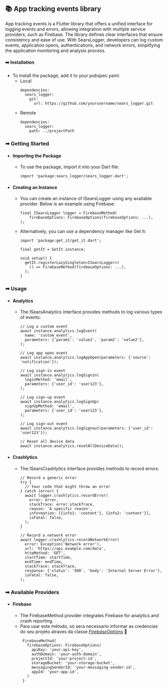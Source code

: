 ## 📚 App tracking events library

App tracking events is a Flutter library that offers a unified interface for logging events and errors, allowing integration with multiple service providers, such as Firebase. The library defines clear interfaces that ensure consistency and ease of use. With SearsLogger, developers can log custom events, application opens, authentications, and network errors, simplifying the application monitoring and analysis process.

#### ➡️ Installation
-  To install the package, add it to your pubspec.yaml:
    - Local
        ```
        dependencies:
          sears_logger:
            git:
              url: https://github.com/yourusername/sears_logger.git
        ```
    - Remote
        ```
        dependencies:
          sears_logger:
            path: ../projectPath
        ```

### ➡ Getting Started
- #### Importing the Package
   - To use the package, import it into your Dart file:
        ```
        import 'package:sears_logger/sears_logger.dart';
        ```

- #### Creating an Instance
    - You can create an instance of ISearsLogger using any available provider. Below is an example using Firebase:
    
        ```
        final ISearsLogger logger = FirebaseMethod(
            firebaseOptions: FirebaseOptions(firebaseOptions: ...),
        );
        ```
    - Alternatively, you can use a dependency manager like Get It:
    
        ```
        import 'package:get_it/get_it.dart';

        final getIt = GetIt.instance;
        
        void setup() {
          getIt.registerLazySingleton<ISearsLogger>(
            () => FirebaseMethod(firebaseOptions: ...),
          );
        }
        ```
### ➡ Usage
- #### **Analytics**
   - The ISearsAnalytics interface provides methods to log various types of events:
   
        ```
        // Log a custom event
        await instance.analytics.logEvent(
          name: 'custom_event',
          parameters: {'param1': 'value1', 'param2': 'value2'},
        );
        
        // Log app open event
        await instance.analytics.logAppOpen(parameters: {'source': 'notification'});
        
        // Log sign-in event
        await instance.analytics.logSignin(
          loginMethod: 'email',
          parameters: {'user_id': 'user123'},
        );
        
        // Log sign-up event
        await instance.analytics.logSignUp(
          signUpMethod: 'email',
          parameters: {'user_id': 'user123'},
        );
        
        // Log sign-out event
        await instance.analytics.logSignout(parameters: {'user_id': 'user123'});
        
        // Reset all device data
        await instance.analytics.resetAllDeviceData();
        ```

- #### **Crashlytics**
   - The ISearsCrashlytics interface provides methods to record errors:

        ```
        // Record a generic error
        try {
          // Your code that might throw an error
        } catch (error) {
          await logger.crashlytics.recordError(
            error: error,
            stackTrace: error.stackTrace,
            reason: 'A specific reason',
            information: [{info1: 'content'}, {info2: 'content'}],
            isFatal: false,
          );
        }
        
        // Record a network error
        await logger.crashlytics.recordNetworkError(
          error: Exception('Network error'),
          url: 'https://api.example.com/data',
          httpMethod: 'GET',
          startTime: startTime,
          endTime: endTime,
          stackTrace: stackTrace,
          response: {'status': '500', 'body': 'Internal Server Error'},
          isFatal: false,
        );
        ```
        
### ➡ Available Providers
- #### **Firebase**
   - The FirebaseMethod provider integrates Firebase for analytics and crash reporting.
   - Para usar este método, só sera necessario informar as credencias do seu projeto atraves da classe [_FirebaseOptions_]( https://firebase.google.com/docs/reference/kotlin/com/google/firebase/FirebaseOptions) 🔗
       ```
        FirebaseMethod(
          firebaseOptions: FirebaseOptions(
            apiKey: 'your-api-key',
            authDomain: 'your-auth-domain',
            projectId: 'your-project-id',
            storageBucket: 'your-storage-bucket',
            messagingSenderId: 'your-messaging-sender-id',
            appId: 'your-app-id',
          )
        }
        ```